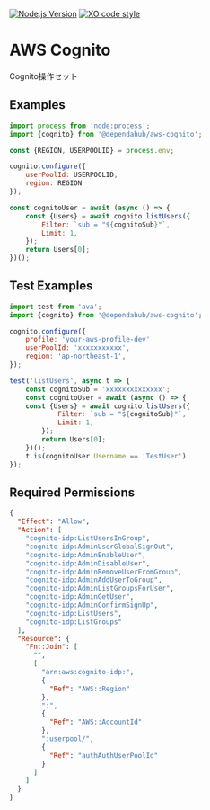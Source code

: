 [![Node.js Version](https://img.shields.io/badge/node-22.x-brightgreen.svg)](https://nodejs.org/)
[![XO code style](https://shields.io/badge/code_style-5ed9c7?logo=xo&labelColor=gray&logoSize=auto)](https://github.com/xojs/xo)

# AWS Cognito

Cognito操作セット

## Examples

```javascript
import process from 'node:process';
import {cognito} from '@dependahub/aws-cognito';

const {REGION, USERPOOLID} = process.env;

cognito.configure({
	userPoolId: USERPOOLID, 
	region: REGION
});

const cognitoUser = await (async () => {
	const {Users} = await cognito.listUsers({
		Filter: `sub = "${cognitoSub}"`,
		Limit: 1,
	});
	return Users[0];
})();
```

## Test Examples

```javascript
import test from 'ava';
import {cognito} from '@dependahub/aws-cognito';

cognito.configure({
	profile: 'your-aws-profile-dev'
	userPoolId: 'xxxxxxxxxxx', 
	region: 'ap-northeast-1',
});

test('listUsers', async t => {
	const cognitoSub = 'xxxxxxxxxxxxxx';
	const cognitoUser = await (async () => {
	const {Users} = await cognito.listUsers({
			Filter: `sub = "${cognitoSub}"`,
			Limit: 1,
		});
		return Users[0];
	})();
	t.is(cognitoUser.Username == 'TestUser')
});
```

## Required Permissions

```json
{
  "Effect": "Allow",
  "Action": [
    "cognito-idp:ListUsersInGroup",
    "cognito-idp:AdminUserGlobalSignOut",
    "cognito-idp:AdminEnableUser",
    "cognito-idp:AdminDisableUser",
    "cognito-idp:AdminRemoveUserFromGroup",
    "cognito-idp:AdminAddUserToGroup",
    "cognito-idp:AdminListGroupsForUser",
    "cognito-idp:AdminGetUser",
    "cognito-idp:AdminConfirmSignUp",
    "cognito-idp:ListUsers",
    "cognito-idp:ListGroups"
  ],
  "Resource": {
    "Fn::Join": [
      "",
      [
        "arn:aws:cognito-idp:",
        {
          "Ref": "AWS::Region"
        },
        ":",
        {
          "Ref": "AWS::AccountId"
        },
        ":userpool/",
        {
          "Ref": "authAuthUserPoolId"
        }
      ]
    ]
  }
}
```
